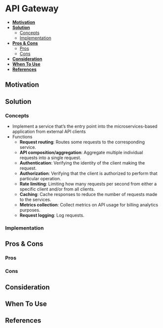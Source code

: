 # API Gateway

- [**Motivation**](#motivation)
- [**Solution**](#solution)
   - [Concepts](#concepts)
   - [Implementation](#implementation)
- [**Pros & Cons**](#pros--cons)
   - [Pros](#pros)
   - [Cons](#cons)
- [**Consideration**](#consideration)
- [**When To Use**](#when-to-use)
- [**References**](#references)

## Motivation

## Solution
### Concepts
- Implement a service that’s the entry point into the microservices-based application from external API clients
- Functions
   - **Request routing**: Routes some requests to the corresponding service.
   - **API composition/aggregation**: Aggregate multiple individual requests into a single request.
   - **Authentication**: Verifying the identity of the client making the request.
   - **Authorization**: Verifying that the client is authorized to perform that particular operation.
   - **Rate limiting**: Limiting how many requests per second from either a specific client and/or from all clients.
   - **Caching**: Cache responses to reduce the number of requests made to the services.
   - **Metrics collection**: Collect metrics on API usage for billing analytics purposes.
   - **Request logging**: Log requests.


### Implementation

## Pros & Cons
### Pros

### Cons

## Consideration

## When To Use
## References
